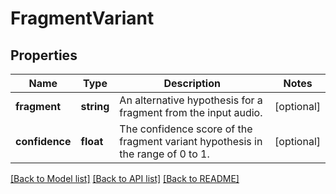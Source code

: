 # FragmentVariant

## Properties
Name | Type | Description | Notes
------------ | ------------- | ------------- | -------------
**fragment** | **string** | An alternative hypothesis for a fragment from the input audio. | [optional] 
**confidence** | **float** | The confidence score of the fragment variant hypothesis in the range of 0 to 1. | [optional] 

[[Back to Model list]](../README.md#documentation-for-models) [[Back to API list]](../README.md#documentation-for-api-endpoints) [[Back to README]](../README.md)


